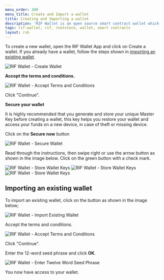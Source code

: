 ```yaml
---
menu_order: 300
menu_title: Create and Import a wallet
title: Creating and Importing a wallet
description: 'RIF Wallet is an open source smart contract wallet which enables businesses to create and deploy fully customizable on-chain wallets'
tags: rif-wallet, rif, rootstock, wallet, smart contracts
layout: rsk
---
```


To create a new wallet, open the RIF Wallet App and click on Create a wallet. If you already have a wallet, follow the steps shown in [importing an existing wallet](/rif/wallet/user-guide/create-and-import#importing-an-existing-wallet).

<div class="image-container">
    <img src="/assets/img/rif-wallet/1-user-guide-rif-wallet.jpg"  title="RIF Wallet - Create Wallet"/>
</div>

**Accept the terms and conditions.**

<div class="image-container">
    <img src="/assets/img/rif-wallet/4b-rif-wallet-accept-terms.jpg"  title="RIF Wallet - Accept Terms and Conditions"/>
</div>

Click "Continue".

**Secure your wallet**

It is highly recommended that you generate and store your unique Master Key before creating a wallet, this key helps you restore your wallet and access your funds on a new device, in case of theft or missing device.

Click on the **Secure now** button

<div class="image-container">
    <img src="/assets/img/rif-wallet/2-user-guide-secure-wallet.png"  title="RIF Wallet - Secure Wallet"/>
</div>

Read through the instructions, then swipe right or use the arrow button as shown in the image below. Click on the green button with a check mark.

<div class="image-container">
    <img src="/assets/img/rif-wallet/2a-user-guide-store-keys.png"  title="RIF Wallet - Store Wallet Keys"/>
    <img src="/assets/img/rif-wallet/2b-user-guide-store-keys-important.png"  title="RIF Wallet - Store Wallet Keys"/>
    <img src="/assets/img/rif-wallet/2c-user-guide-store-keys-get-started.png"  title="RIF Wallet - Store Wallet Keys"/>
</div>

## Importing an existing wallet

To import an existing wallet, click on the button as shown in the image below;

<div class="image-container">
    <img src="/assets/img/rif-wallet/4-user-guide-import-existing-wallet.jpg"  title="RIF Wallet - Import Existing Wallet"/>
</div>

Accept the terms and conditions.

<div class="image-container">
    <img src="/assets/img/rif-wallet/4b-rif-wallet-accept-terms.jpg"  title="RIF Wallet - Accept Terms and Conditions"/>
</div>

Click "Continue".

Enter the 12-word seed phrase and click **OK**.

<div class="image-container">
    <img src="/assets/img/rif-wallet/4a-user-guide-enter-seed-phrase.jpg"  title="RIF Wallet - Enter Twelve Word Seed Phrase"/>
</div>

You now have access to your wallet.